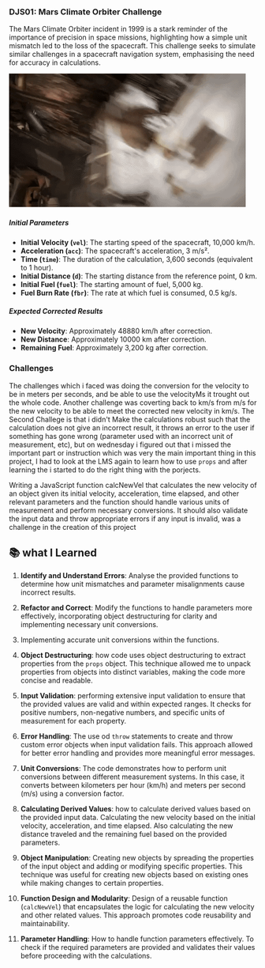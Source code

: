 ### DJS01: Mars Climate Orbiter Challenge

The Mars Climate Orbiter incident in 1999 is a stark reminder of the importance of precision in space missions, highlighting how a simple unit mismatch led to the loss of the spacecraft. This challenge seeks to simulate similar challenges in a spacecraft navigation system, emphasising the need for accuracy in calculations.

![alt text](mars.gif)

##### Initial Parameters

- **Initial Velocity (`vel`)**: The starting speed of the spacecraft, 10,000 km/h.
- **Acceleration (`acc`)**: The spacecraft's acceleration, 3 m/s².
- **Time (`time`)**: The duration of the calculation, 3,600 seconds (equivalent to 1 hour).
- **Initial Distance (`d`)**: The starting distance from the reference point, 0 km.
- **Initial Fuel (`fuel`)**: The starting amount of fuel, 5,000 kg.
- **Fuel Burn Rate (`fbr`)**: The rate at which fuel is consumed, 0.5 kg/s.

##### Expected Corrected Results

- **New Velocity**: Approximately 48880 km/h after correction.
- **New Distance**: Approximately 10000 km after correction.
- **Remaining Fuel**: Approximately 3,200 kg after correction.

### Challenges

The challenges which i faced was doing the conversion for the velocity to be in meters per seconds, and be able to use the velocityMs it trought out the whole code.
Another challenge was coverting back to km/s from m/s for the new velocity to be able to meet the corrected new velocity in km/s.
The Second Challege is that i didn't Make the calculations robust such that the calculation does not give an incorrect result, it throws an error to the user if something has gone wrong (parameter used with an incorrect unit of measurement, etc), but on wednesday i figured out that i missed the important part or instruction which was very the main important thing in this project, I had to look at the LMS again to learn how to use `props` and after learning the i started to do the right thing with the porjects.

Writing a JavaScript function calcNewVel that calculates the new velocity of an object given its initial velocity, acceleration, time elapsed, and other relevant parameters and the function should handle various units of measurement and perform necessary conversions. It should also validate the input data and throw appropriate errors if any input is invalid, was a challenge in the creation of this project

## 📚 what I Learned

1. **Identify and Understand Errors**: Analyse the provided functions to determine how unit mismatches and parameter misalignments cause incorrect results.
2. **Refactor and Correct**: Modify the functions to handle parameters more effectively, incorporating object destructuring for clarity and implementing necessary unit conversions.
3. Implementing accurate unit conversions within the functions.

4. **Object Destructuring**: how code uses object destructuring to extract properties from the `props` object. This technique allowed me to unpack properties from objects into distinct variables, making the code more concise and readable.

5. **Input Validation**: performing extensive input validation to ensure that the provided values are valid and within expected ranges. It checks for positive numbers, non-negative numbers, and specific units of measurement for each property.

6. **Error Handling**: The use od `throw` statements to create and throw custom error objects when input validation fails. This approach allowed for better error handling and provides more meaningful error messages.

7. **Unit Conversions**: The code demonstrates how to perform unit conversions between different measurement systems. In this case, it converts between kilometers per hour (km/h) and meters per second (m/s) using a conversion factor.

8. **Calculating Derived Values**: how to calculate derived values based on the provided input data. Calculating the new velocity based on the initial velocity, acceleration, and time elapsed. Also calculating the new distance traveled and the remaining fuel based on the provided parameters.

9. **Object Manipulation**: Creating new objects by spreading the properties of the input object and adding or modifying specific properties. This technique was useful for creating new objects based on existing ones while making changes to certain properties.

10. **Function Design and Modularity**: Design of a reusable function (`calcNewVel`) that encapsulates the logic for calculating the new velocity and other related values. This approach promotes code reusability and maintainability.

11. **Parameter Handling**: How to handle function parameters effectively. To check if the required parameters are provided and validates their values before proceeding with the calculations.
